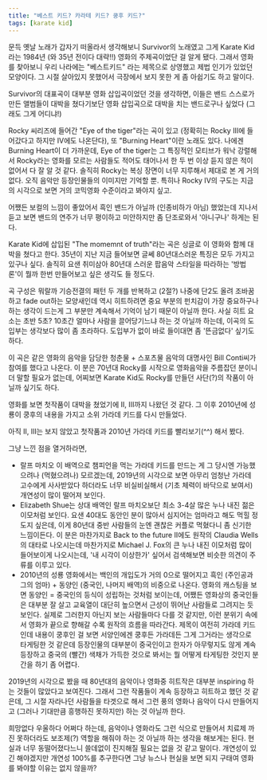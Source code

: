 ```yaml
---
title: "베스트 키드? 카라테 키드? 쿵후 키드?"
tags: [karate kid]
---
```


문득 옛날 노래가 갑자기 떠올라서 생각해보니 Survivor의 노래였고 그게 Karate Kid라는 1984년 (와 35년 전이다 대략!!) 영화의 주제곡이었단 걸 알게 됐다. 그래서 영화를 찾아보니 우리 나라에는 "베스트키드" 라는 제목으로 상영했고 제법 인기가 있었던 모양이다. 그 시절 살아있지 못했어서 극장에서 보지 못한 게 좀 아쉽기도 하고 말이다. 

Survivor의 대표곡이 대부분 영화 삽입곡이었던 것을 생각하면, 이들은 밴드 스스로가 만든 앨범들이 대박을 쳤다기보단 영화 삽입곡으로 대박을 치는 밴드로구나 싶었다 (그래도 그게 어디냐!) 

Rocky 씨리즈에 들어간 "Eye of the tiger"라는 곡이 있고 (정확히는 Rocky III에 들어갔다고 하지만 IV에도 나온단다), 또 "Burning Heart"이란 노래도 있다. 나에겐 Burning Heart이 더 가까운데, Eye of the tiger는 그 특징적인 모티브가 워낙 강렬해서 Rocky라는 영화를 모르는 사람들도 적어도 태어나서 한 두 번 이상 듣지 않은 적이 없어서 다 잘 알 것 같다. 솔직히 Rocky는 복싱 장면이 너무 지루해서 제대로 본 게 거의 없다. 오직 음악만 등장인물들의 이미지만 기억할 뿐. 특히나 Rocky IV의 구도는 지금의 시각으로 보면 거의 코믹영화 수준이라고 봐야지 싶고. 

어쨌든 보컬의 느낌이 좋았어서 흑인 밴드가 아닐까 (인종비하가 아님) 했었는데 지나서 듣고 보면 밴드의 연주가 너무 평이하고 미안하지만 좀 단조로와서 '아니구나' 하게는 된다. 

Karate Kid에 삽입된 "The momemnt of truth"라는 곡은 싱글로 이 영화와 함께 대박을 쳤다고 한다. 35년이 지난 지금 들어보면 글쎄 80년대스러운 특징은 모두 가지고 있구나 싶다. 솔직히 요샌 취미삼아 80년대 스러운 팝음악 스타일을 따라하는 '방법론'이 뭘까 한번 만들어보고 싶은 생각도 들 정도다. 

곡 구성은 뭐랄까 기승전결의 패턴 두 개를 반복하고 (2절?) 나중에 단2도 올려 조바꿈하고 fade out하는 모양새인데 역시 히트하려면 중요 부분의 펀치감이 가장 중요하구나 하는 생각이 드는게 그 부분만 계속해서 기억이 남기 때문이 아닐까 한다. 사실 히트 요소는 초반 5초? 10초간 얼마나 사람을 끌어당기느냐 하는 것 아닐까 하는데, 이곡의 도입부는 생각보다 많이 좀 초라하다. 도입부가 없이 바로 들이대면 좀 '뜬금없다' 싶기도 하다. 

이 곡은 같은 영화의 음악을 담당한 청춘물 + 스포츠물 음악의 대명사인 Bill Conti씨가 참여를 했다고 나온다. 이 분은 70년대 Rocky를 시작으로 영화음악을 주름잡던 분이니 더 말할 필요가 없는데, 어찌보면 Karate Kid도 Rocky를 만들던 사단(?)의 작품이 아닐까 싶기도 하다. 

영화를 보면 첫작품이 대박을 쳤었기에 II, III까지 나왔던 것 같다. 그 이후 2010년에 성룡이 쿵후의 내용을 가지고 소위 가라데 키드를 다시 만들었다. 

아직 II, III는 보지 않았고 첫작품과 2010년 가라데 키드를 빨리보기(^^) 해서 봤다.

그냥 느낀 점을 열거하라면,
* 랄프 마치오 이 배역으로 챔피언을 먹는 가라데 키드를 만드는 게 그 당시엔 가능했으려나 (먹혔으려나) 모르겠는데, 2019년의 시각으로 보면 아무리 엄청난 가라데 고수에게 사사받았다 하더라도 너무 비실비실해서 (기초 체력이 바닥으로 보여서) 개연성이 많이 떨어져 보인다. 
* Elizabeth Shue는 상대 배역인 랄프 마치오보단 최소 3-4살 많은 누나 내진 젊은 이모처럼 보인다. 요샌 40대도 동안인 분이 많아서 심지어는 엄마라고 해도 먹힐 정도지 싶은데, 이게 80년대 중반 사람들의 눈엔 괜찮은 커플로 먹혔다니 좀 신기한 느낌이든다. 이 분은 마찬가지로 Back to the future II에도 원작의 Claudia Wells의 대타로 나오시는데 마찬가지로 Michael J. Fox의 큰 누나 내진 이모처럼 많이 들어보이게 나오시는데, '내 시각이 이상한가' 싶어서 검색해보면 비슷한 의견이 주류를 이루고 있다.
* 2010년의 성룡 영화에서는 백인의 개입도가 거의 0으로 떨어지고 흑인 (주인공과 그의 엄마) + 동양인 (중국인, 나머지 배역)의 비중으로 나온다. 영화의 캐스팅을 보면 동양인 = 중국인의 등식이 성립하는 것처럼 보이는데, 어쨌든 영화상의 중국인들은 대부분 잘 살고 교육열이 대단히 높으면서 근성이 뛰어난 사람들로 그려지는 듯 보인다. 실제로 그러한지 아닌지 보는 사람들마다 다를 것 같지만, 이런 분위기 속에서 영화가 끝으로 향해갈 수록 원작의 흐름을 따라간다. 제목이 여전히 가라데 키드인데 내용이 쿵후인 걸 보면 서양인에겐 쿵후든 가라데든 그게 그거라는 생각으로 타게팅한 것 같은데 등장인물의 대부분이 중국인이고 한자가 아무렇지도 않게 계속 등장하고 중국의 (빨간) 색채가 가득한 것으로 봐서는 뭘 어떻게 타게팅한 것인지 분간을 하기 좀 어렵다.

2019년의 시각으로 봤을 때 80년대의 음악이나 영화중 히트작은 대부분 inspiring 하는 것들이 많았다고 보여진다. 그래서 그런 작품들이 계속 등장하고 히트하고 했던 것 같은데, 그 시절 자라나던 사람들을 타겟으로 해서 그런 풍의 영화나 음악이 다시 만들어지고 (그러나 기대만큼 흥행하진 못하지만) 하는 것 아닐까 한다. 

희망없다 우울하다 어쩌다 하는데, 음악이나 영화라도 그런 식으로 만들어서 치료제 까진 못하더라도 보조제(?) 역할을 해줘야 하는 것 아닐까 하는 생각을 해보게는 된다. 현실과 너무 동떨어졌다느니 쓸데없이 진지해질 필요는 없을 것 같고 말이다. 개연성이 있긴 해야겠지만 개연성 100%를 추구한다면 그냥 뉴스나 현실을 보면 되지 구태여 영화를 봐야할 이유는 없지 않을까?